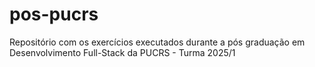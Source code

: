 # pos-pucrs
Repositório com os exercícios executados durante a pós graduação em Desenvolvimento Full-Stack da PUCRS - Turma 2025/1

